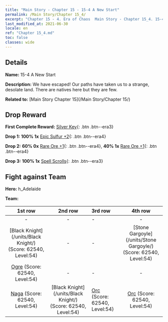 ```yaml
---
title: "Main Story - Chapter 15 - 15-4 A New Start"
permalink: /Main Story/Chapter 15_4/
excerpt: "Chapter 15 - 4. Era of Chaos  Main Story - Chapter 15_4. 15-4 A New Start"
last_modified_at: 2021-06-30
locale: en
ref: "Chapter 15_4.md"
toc: false
classes: wide
---
```


## Details

 **Name:** 15-4 A New Start

 **Description:** We have escaped! Our paths have taken us to a strange, desolate land. There are natives here but they are few.

 **Related to:** [Main Story Chapter 15](/Main Story/Chapter 15/)

## Drop Reward

 **First Complete Reward:** [Silver Key](/Items/con_693/){: .btn .btn--era3}

 **Drop 1:** **100% 1x** [Epic Sulfur +2](/Items/mat_50/){: .btn .btn--era4}

 **Drop 2:** **60% 0x** [Rare Ore +1](/Items/mat_40/){: .btn .btn--era4}, **40% 1x** [Rare Ore +1](/Items/mat_40/){: .btn .btn--era4}

 **Drop 3:** **100% 1x** [Spell Scrolls](/Items/con_694/){: .btn .btn--era3}


## Fight against Team
 **Hero:** h_Adelaide

 **Team:**


  | 1st row | 2nd row | 3rd row | 4th row |
  |:----:|:----:|:----|:----:|
  | - | - | - | - |
  | [Black Knight](/units/Black Knight/) (Score: 62540, Level:54)  | - | - | [Stone Gargoyle](/units/Stone Gargoyle/) (Score: 62540, Level:54)  |
  | [Ogre](/units/Ogre/) (Score: 62540, Level:54)  | - | - | - |
  | [Naga](/units/Naga/) (Score: 62540, Level:54)  | [Black Knight](/units/Black Knight/) (Score: 62540, Level:54)  | [Orc](/units/Orc/) (Score: 62540, Level:54)  | [Orc](/units/Orc/) (Score: 62540, Level:54)  |


